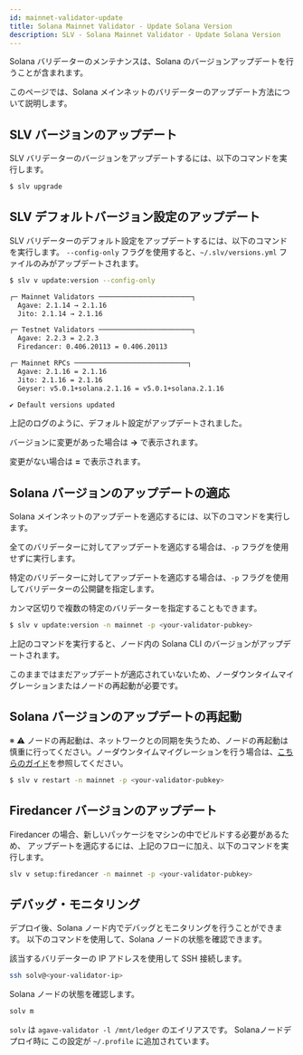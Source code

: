 ```yaml
---
id: mainnet-validator-update
title: Solana Mainnet Validator - Update Solana Version
description: SLV - Solana Mainnet Validator - Update Solana Version
---
```


Solana バリデーターのメンテナンスは、Solana のバージョンアップデートを行うことが含まれます。

このページでは、Solana メインネットのバリデーターのアップデート方法について説明します。

## SLV バージョンのアップデート

SLV バリデーターのバージョンをアップデートするには、以下のコマンドを実行します。

```bash
$ slv upgrade
```


## SLV デフォルトバージョン設定のアップデート

SLV バリデーターのデフォルト設定をアップデートするには、以下のコマンドを実行します。
`--config-only` フラグを使用すると、`~/.slv/versions.yml` ファイルのみがアップデートされます。

```bash
$ slv v update:version --config-only

┌─ Mainnet Validators ───────────────────────┐
  Agave: 2.1.14 → 2.1.16
  Jito: 2.1.14 → 2.1.16

┌─ Testnet Validators ───────────────────────┐
  Agave: 2.2.3 = 2.2.3
  Firedancer: 0.406.20113 = 0.406.20113

┌─ Mainnet RPCs ────────────────────────────┐
  Agave: 2.1.16 = 2.1.16
  Jito: 2.1.16 = 2.1.16
  Geyser: v5.0.1+solana.2.1.16 = v5.0.1+solana.2.1.16

✔ Default versions updated
```

上記のログのように、デフォルト設定がアップデートされました。

バージョンに変更があった場合は **->** で表示されます。

変更がない場合は **=** で表示されます。

## Solana バージョンのアップデートの適応

Solana メインネットのアップデートを適応するには、以下のコマンドを実行します。

全てのバリデーターに対してアップデートを適応する場合は、`-p` フラグを使用せずに実行します。

特定のバリデーターに対してアップデートを適応する場合は、`-p` フラグを使用してバリデーターの公開鍵を指定します。

カンマ区切りで複数の特定のバリデーターを指定することもできます。

```bash
$ slv v update:version -n mainnet -p <your-validator-pubkey> 
```

上記のコマンドを実行すると、ノード内の Solana CLI のバージョンがアップデートされます。

このままではまだアップデートが適応されていないため、ノーダウンタイムマイグレーションまたはノードの再起動が必要です。

## Solana バージョンのアップデートの再起動

※ ⚠️ ノードの再起動は、ネットワークとの同期を失うため、ノードの再起動は慎重に行ってください。ノーダウンタイムマイグレーションを行う場合は、[こちらのガイド](/ja/doc/mainnet-validator/migrate)を参照してください。

```bash
$ slv v restart -n mainnet -p <your-validator-pubkey>
```

## Firedancer バージョンのアップデート

Firedancer の場合、新しいパッケージをマシンの中でビルドする必要があるため、
アップデートを適応するには、上記のフローに加え、以下のコマンドを実行します。

```bash
slv v setup:firedancer -n mainnet -p <your-validator-pubkey>
```


## デバッグ・モニタリング

デプロイ後、Solana ノード内でデバッグとモニタリングを行うことができます。
以下のコマンドを使用して、Solana ノードの状態を確認できます。

該当するバリデーターの IP アドレスを使用して SSH 接続します。
```bash
ssh solv@<your-validator-ip>
```

Solana ノードの状態を確認します。
```bash
solv m
```

`solv` は `agave-validator -l /mnt/ledger` のエイリアスです。
Solanaノードデプロイ時に この設定が `~/.profile` に追加されています。
